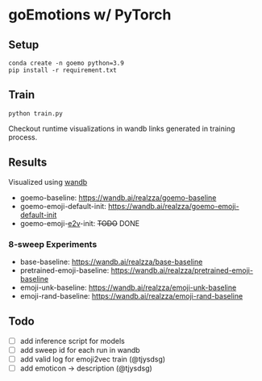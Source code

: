# goEmotions w/ PyTorch

## Setup
```
conda create -n goemo python=3.9
pip install -r requirement.txt
```

## Train
```
python train.py
```
Checkout runtime visualizations in wandb links generated in training process.

## Results 
Visualized using [wandb](https://github.com/wandb/wandb)

- goemo-baseline: https://wandb.ai/realzza/goemo-baseline
- goemo-emoji-default-init: https://wandb.ai/realzza/goemo-emoji-default-init
- goemo-emoji-[e2v](e2vDemo/emoji_torch.ipynb)-init: ~~TODO~~ DONE

### 8-sweep Experiments
- base-baseline: https://wandb.ai/realzza/base-baseline
- pretrained-emoji-baseline: https://wandb.ai/realzza/pretrained-emoji-baseline
- emoji-unk-baseline: https://wandb.ai/realzza/emoji-unk-baseline
- emoji-rand-baseline: https://wandb.ai/realzza/emoji-rand-baseline

## Todo
- [ ] add inference script for models 
- [ ] add sweep id for each run in wandb
- [ ] add valid log for emoji2vec train (@tjysdsg)
- [ ] add emoticon -> description (@tjysdsg)